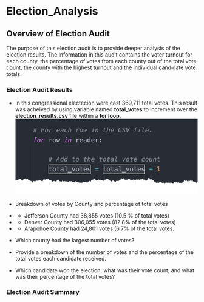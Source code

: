 # Election_Analysis
## Overview of Election Audit
The purpose of this election audit is to provide deeper analysis of the election results. The information in this audit contains the voter turnout for each county, the percentage of votes from each county out of the total vote count, the county with the highest turnout and the individual candidate vote totals. 

### Election Audit Results

* In this congressional electecion were cast 369,711 total votes.
This result was acheived by using variable named **total_votes** to increment over the **election_results.csv** file within a **for loop**.
![image_name](https://github.com/jh2010/Election_Analysis/blob/master/images/total_votes.png)


* Breakdown of votes by County and percentage of total votes
* * Jefferson County had 38,855 votes (10.5 % of total votes)
* * Denver County had 306,055 votes (82.8% of the total votes)
* * Arapohoe County had 24,801 votes (6.7% of the total votes.



* Which county had the largest number of votes?


* Provide a breakdown of the number of votes and the percentage of the total votes each candidate received.


* Which candidate won the election, what was their vote count, and what was their percentage of the total votes?




### Election Audit Summary

